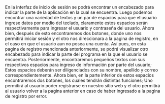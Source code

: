 

En la interfaz de inicio de sesión se podrá encontrar un encabezado para indicar la parte de la aplicación en la cual se encuentra. Luego podemos encontrar una variedad de textos y un par de espacios para que el usuario ingrese datos por medio del teclado, claramente estos espacios serán respectivamente para ingresar el usuario y contraseña del usuario. Ahora bien, después de esto encontraremos dos botones, donde uno nos permitirá iniciar sesión y el otro nos direccionara a la pagina de registro, en el caso en que el usuario aun no posea una cuenta.
Así pues, en esta pagina de registro mencionada anteriormente, se podrá visualizar otro encabezado para indicar la parte del programa en la que el usuario se encuentra. Posteriormente, encontraremos pequeños textos con sus respectivos espacios para ingreso de información por parte del usuario; Estos espacios deberán ser diligenciados con su nombre, apellido y correo correspondientemente. Ahora bien, en la parte inferior de estos espacios encontraremos dos botones, los cuales tendrán distintas funciones; Uno permitirá al usuario poder registrarse en nuestro sitio web y el otro permitirá al usuario volver a la pagina anterior en caso de haber ingresado a la pagina de registro por error.
